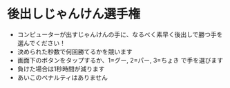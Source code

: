 # 後出しじゃんけん選手権
- コンピューターが出すじゃんけんの手に、なるべく素早く後出しで勝つ手を選んでください！
- 決められた秒数で何回勝てるかを競います
- 画面下のボタンをタップするか、1=グー, 2=パー, 3=ちょき で手を選びます
- 負けた場合は1秒時間が減ります
- あいこのペナルティはありません





